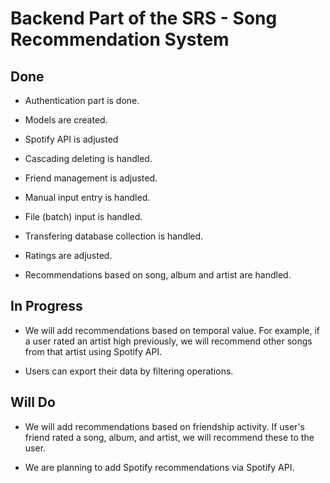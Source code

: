 # Backend Part of the SRS - Song Recommendation System

## Done

- Authentication part is done.

- Models are created.

- Spotify API is adjusted

- Cascading deleting is handled.

- Friend management is adjusted.

- Manual input entry is handled.

- File (batch) input is handled.

- Transfering database collection is handled.

- Ratings are adjusted.

- Recommendations based on song, album and artist are handled.

## In Progress

- We will add recommendations based on temporal value. For example, if a user rated an artist high previously, we will recommend other songs from that artist using Spotify API.

- Users can export their data by filtering operations.

## Will Do

- We will add recommendations based on friendship activity. If user's friend rated a song, album, and artist, we will recommend these to the user.

- We are planning to add Spotify recommendations via Spotify API.
